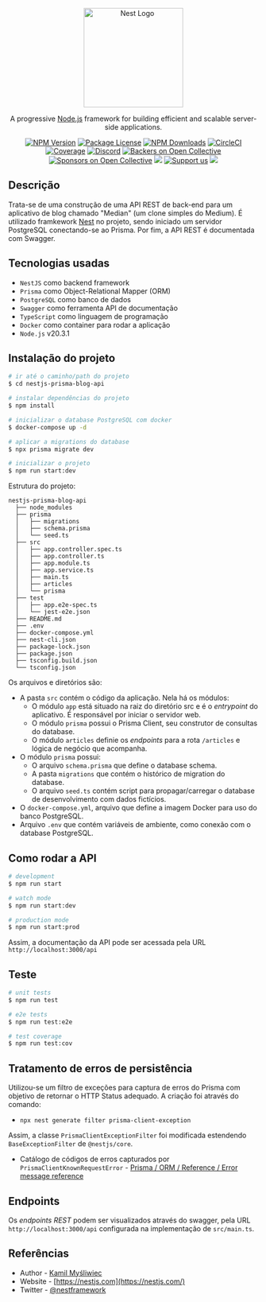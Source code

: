 <p align="center">
  <a href="http://nestjs.com/" target="blank"><img src="https://nestjs.com/img/logo-small.svg" width="200" alt="Nest Logo" /></a>
</p>

[circleci-image]: https://img.shields.io/circleci/build/github/nestjs/nest/master?token=abc123def456
[circleci-url]: https://circleci.com/gh/nestjs/nest

  <p align="center">A progressive <a href="http://nodejs.org" target="_blank">Node.js</a> framework for building efficient and scalable server-side applications.</p>
    <p align="center">
<a href="https://www.npmjs.com/~nestjscore" target="_blank"><img src="https://img.shields.io/npm/v/@nestjs/core.svg" alt="NPM Version" /></a>
<a href="https://www.npmjs.com/~nestjscore" target="_blank"><img src="https://img.shields.io/npm/l/@nestjs/core.svg" alt="Package License" /></a>
<a href="https://www.npmjs.com/~nestjscore" target="_blank"><img src="https://img.shields.io/npm/dm/@nestjs/common.svg" alt="NPM Downloads" /></a>
<a href="https://circleci.com/gh/nestjs/nest" target="_blank"><img src="https://img.shields.io/circleci/build/github/nestjs/nest/master" alt="CircleCI" /></a>
<a href="https://coveralls.io/github/nestjs/nest?branch=master" target="_blank"><img src="https://coveralls.io/repos/github/nestjs/nest/badge.svg?branch=master#9" alt="Coverage" /></a>
<a href="https://discord.gg/G7Qnnhy" target="_blank"><img src="https://img.shields.io/badge/discord-online-brightgreen.svg" alt="Discord"/></a>
<a href="https://opencollective.com/nest#backer" target="_blank"><img src="https://opencollective.com/nest/backers/badge.svg" alt="Backers on Open Collective" /></a>
<a href="https://opencollective.com/nest#sponsor" target="_blank"><img src="https://opencollective.com/nest/sponsors/badge.svg" alt="Sponsors on Open Collective" /></a>
  <a href="https://paypal.me/kamilmysliwiec" target="_blank"><img src="https://img.shields.io/badge/Donate-PayPal-ff3f59.svg"/></a>
    <a href="https://opencollective.com/nest#sponsor"  target="_blank"><img src="https://img.shields.io/badge/Support%20us-Open%20Collective-41B883.svg" alt="Support us"></a>
  <a href="https://twitter.com/nestframework" target="_blank"><img src="https://img.shields.io/twitter/follow/nestframework.svg?style=social&label=Follow"></a>
</p>
  <!--[![Backers on Open Collective](https://opencollective.com/nest/backers/badge.svg)](https://opencollective.com/nest#backer)
  [![Sponsors on Open Collective](https://opencollective.com/nest/sponsors/badge.svg)](https://opencollective.com/nest#sponsor)-->

## Descrição

Trata-se de uma construção de uma API REST de back-end para um aplicativo de blog chamado "Median" (um clone simples do Medium). É utilizado framkework [Nest](https://github.com/nestjs/nest) no projeto, sendo iniciado  um servidor PostgreSQL conectando-se ao Prisma. Por fim, a API REST é documentada com Swagger.

## Tecnologias usadas

* `NestJS` como backend framework
* `Prisma` como Object-Relational Mapper (ORM)
* `PostgreSQL` como banco de dados
* `Swagger` como ferramenta API de documentação
* `TypeScript` como linguagem de programação
* `Docker` como container para rodar a aplicação
* `Node.js` v20.3.1

## Instalação do projeto

```bash
# ir até o caminho/path do projeto
$ cd nestjs-prisma-blog-api

# instalar dependências do projeto
$ npm install

# inicializar o database PostgreSQL com docker
$ docker-compose up -d

# aplicar a migrations do database
$ npx prisma migrate dev

# inicializar o projeto
$ npm run start:dev
```
Estrutura do projeto:
```
nestjs-prisma-blog-api
  ├── node_modules
  ├── prisma
  │   ├── migrations
  │   ├── schema.prisma
  │   └── seed.ts
  ├── src
  │   ├── app.controller.spec.ts
  │   ├── app.controller.ts
  │   ├── app.module.ts
  │   ├── app.service.ts
  │   ├── main.ts
  │   ├── articles
  │   └── prisma
  ├── test
  │   ├── app.e2e-spec.ts
  │   └── jest-e2e.json
  ├── README.md
  ├── .env
  ├── docker-compose.yml
  ├── nest-cli.json
  ├── package-lock.json
  ├── package.json
  ├── tsconfig.build.json
  └── tsconfig.json
```
Os arquivos e diretórios são:

* A pasta `src` contém o código da aplicação. Nela há os módulos:
  * O módulo `app` está situado na raiz do diretório src e é o *entrypoint* do aplicativo. É responsável por iniciar o servidor web.
  * O módulo `prisma` possui o Prisma Client, seu construtor de consultas do database.
  * O módulo `articles` definie os *endpoints* para a rota `/articles` e lógica de negócio que acompanha.
* O módulo `prisma` possui:
  * O arquivo `schema.prisma` que define o database schema.
  * A pasta `migrations` que contém o histórico de migration do database.
  * O arquivo `seed.ts` contém script para propagar/carregar o database de desenvolvimento com dados fictícios.
* O `docker-compose.yml`, arquivo que define a imagem Docker para uso do banco PostgreSQL.
* Arquivo `.env` que contém variáveis de ambiente, como conexão com o database PostgreSQL.

## Como rodar a API

```bash
# development
$ npm run start

# watch mode
$ npm run start:dev

# production mode
$ npm run start:prod
```
Assim, a documentação da API pode ser acessada pela URL `http://localhost:3000/api`

## Teste

```bash
# unit tests
$ npm run test

# e2e tests
$ npm run test:e2e

# test coverage
$ npm run test:cov
```
## Tratamento de erros de persistência

Utilizou-se um filtro de exceções para captura de erros do Prisma com objetivo de retornar o HTTP Status adequado. A criação foi através do comando:

- `npx nest generate filter prisma-client-exception`

Assim, a classe `PrismaClientExceptionFilter` foi modificada estendendo `BaseExceptionFilter` de `@nestjs/core`.

- Catálogo de códigos de erros capturados por `PrismaClientKnownRequestError` - [Prisma / ORM / Reference / Error message reference](https://www.prisma.io/docs/orm/reference/error-reference)

## Endpoints

Os *endpoints REST* podem ser visualizados através do swagger, pela URL `http://localhost:3000/api` configurada na implementação de `src/main.ts`.

## Referências

- Author - [Kamil Myśliwiec](https://kamilmysliwiec.com)
- Website - [https://nestjs.com](https://nestjs.com/)
- Twitter - [@nestframework](https://twitter.com/nestframework)
